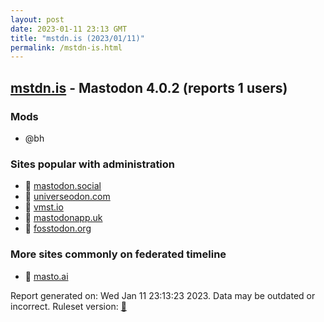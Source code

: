 ```yaml
---
layout: post
date: 2023-01-11 23:13 GMT
title: "mstdn.is (2023/01/11)"
permalink: /mstdn-is.html
---
```



## [mstdn.is](https://mstdn.is) - Mastodon 4.0.2 (reports 1 users)

### Mods
 * @bh

### Sites popular with administration

* 🐘 [mastodon.social](/mastodon-social.html)
* 🐘 [universeodon.com](/universeodon-com.html)
* 🐘 [vmst.io](/vmst-io.html)
* 🐘 [mastodonapp.uk](/mastodonapp-uk.html)
* 🐘 [fosstodon.org](/fosstodon-org.html)

### More sites commonly on federated timeline

* 🐘 [masto.ai](/masto-ai.html)

Report generated on: Wed Jan 11 23:13:23 2023. Data may be outdated or incorrect.
Ruleset version: [🧁](/version-cupcake)
